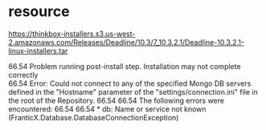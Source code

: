 # resource

https://thinkbox-installers.s3.us-west-2.amazonaws.com/Releases/Deadline/10.3/7_10.3.2.1/Deadline-10.3.2.1-linux-installers.tar

66.54 Problem running post-install step. Installation may not complete correctly                                                  
66.54  Error: Could not connect to any of the specified Mongo DB servers defined in the "Hostname" parameter of the "settings/connection.ini" file in the root of the Repository.
66.54 
66.54 The following errors were encountered:
66.54 
66.54 * db: Name or service not known (FranticX.Database.DatabaseConnectionException)
